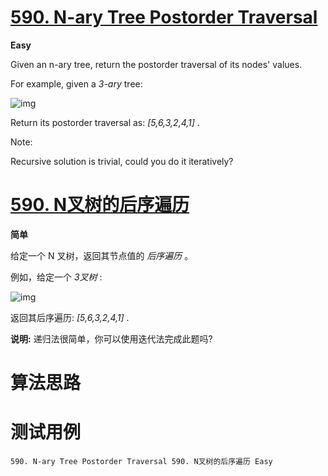 # [590. N-ary Tree Postorder Traversal][enTitle]

**Easy**

Given an n-ary tree, return the postorder traversal of its nodes' values.

For example, given a  *3-ary*  tree:



![img](https://assets.leetcode.com/uploads/2018/10/12/narytreeexample.png)



Return its postorder traversal as:  *[5,6,3,2,4,1]* .

Note:

Recursive solution is trivial, could you do it iteratively?
# [590. N叉树的后序遍历][cnTitle]

**简单**

给定一个 N 叉树，返回其节点值的 *后序遍历* 。

例如，给定一个  *3叉树*  :



![img](https://assets.leetcode-cn.com/aliyun-lc-upload/uploads/2018/10/12/narytreeexample.png)



返回其后序遍历:  *[5,6,3,2,4,1]* .



**说明:**  递归法很简单，你可以使用迭代法完成此题吗?


# 算法思路

# 测试用例
```
590. N-ary Tree Postorder Traversal 590. N叉树的后序遍历 Easy
```

[enTitle]: https://leetcode.com/problems/n-ary-tree-postorder-traversal/
[cnTitle]: https://leetcode-cn.com/problems/n-ary-tree-postorder-traversal/
